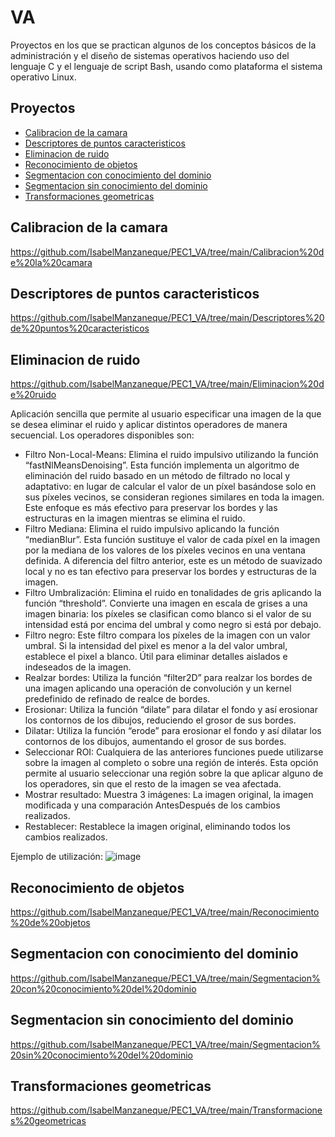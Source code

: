 # VA

Proyectos en los que se practican algunos de los conceptos básicos de la administración y el diseño de sistemas operativos haciendo uso del lenguaje C y el lenguaje de script Bash, usando como plataforma el sistema operativo Linux.


## Proyectos

* [Calibracion de la camara](#calibracion-de-la-camara)
* [Descriptores de puntos caracteristicos](#descriptores-de-puntos-caracteristicos)
* [Eliminacion de ruido](#Eliminacion-de-ruido)
* [Reconocimiento de objetos](#Reconocimiento-de-objetos)
* [Segmentacion con conocimiento del dominio](#Segmentacion-con-conocimiento-del-dominio)
* [Segmentacion sin conocimiento del dominio](#Segmentacion-sin-conocimiento-del-dominio)
* [Transformaciones geometricas](#Transformaciones-geometricas)

## Calibracion de la camara

https://github.com/IsabelManzaneque/PEC1_VA/tree/main/Calibracion%20de%20la%20camara

## Descriptores de puntos caracteristicos

https://github.com/IsabelManzaneque/PEC1_VA/tree/main/Descriptores%20de%20puntos%20caracteristicos

## Eliminacion de ruido

https://github.com/IsabelManzaneque/PEC1_VA/tree/main/Eliminacion%20de%20ruido

Aplicación sencilla que permite al usuario especificar una imagen de la que se desea eliminar el ruido y aplicar distintos operadores de manera secuencial. Los operadores disponibles son: 

 - Filtro Non-Local-Means: Elimina el ruido impulsivo utilizando la función “fastNlMeansDenoising”. Esta función implementa un algoritmo de eliminación del ruido basado en un método de filtrado no local y adaptativo: en lugar de calcular el valor de un píxel basándose solo en sus píxeles vecinos, se consideran regiones similares en toda la imagen. Este enfoque es más efectivo para preservar los bordes y las estructuras en la imagen mientras se elimina el ruido.
 - Filtro Mediana: Elimina el ruido impulsivo aplicando la función “medianBlur”. Esta función sustituye el valor de cada píxel en la imagen por la mediana de los valores de los píxeles vecinos en una ventana definida. A diferencia del filtro anterior, este es un método de suavizado local y no es tan efectivo para preservar los bordes y estructuras de la imagen.
 - Filtro Umbralización: Elimina el ruido en tonalidades de gris aplicando la función “threshold”. Convierte una imagen en escala de grises a una imagen binaria: los píxeles
se clasifican como blanco si el valor de su intensidad está por encima del umbral y como negro si está por debajo.
- Filtro negro: Este filtro compara los píxeles de la imagen con un valor umbral. Si la intensidad del pixel es menor a la del valor umbral, establece el pixel a blanco. Útil para eliminar detalles aislados e indeseados de la imagen.
- Realzar bordes: Utiliza la función “filter2D” para realzar los bordes de una imagen aplicando una operación de convolución y un kernel predefinido de refinado de realce de bordes.
- Erosionar: Utiliza la función “dilate” para dilatar el fondo y así erosionar los contornos de los dibujos, reduciendo el grosor de sus bordes.
- Dilatar: Utiliza la función “erode” para erosionar el fondo y así dilatar los contornos de los dibujos, aumentando el grosor de sus bordes.
- Seleccionar ROI: Cualquiera de las anteriores funciones puede utilizarse sobre la imagen al completo o sobre una región de interés. Esta opción permite al usuario seleccionar una región sobre la que aplicar alguno de los operadores, sin que el resto de la imagen se vea afectada.
- Mostrar resultado: Muestra 3 imágenes: La imagen original, la imagen modificada y una comparación AntesDespués de los cambios realizados.
- Restablecer: Restablece la imagen original, eliminando todos los cambios realizados.

Ejemplo de utilización:
![image](https://github.com/IsabelManzaneque/PEC1_VA/assets/86284395/cce604f3-d0ce-452f-97dc-94fe22909b18)




## Reconocimiento de objetos

https://github.com/IsabelManzaneque/PEC1_VA/tree/main/Reconocimiento%20de%20objetos

## Segmentacion con conocimiento del dominio

https://github.com/IsabelManzaneque/PEC1_VA/tree/main/Segmentacion%20con%20conocimiento%20del%20dominio

## Segmentacion sin conocimiento del dominio

https://github.com/IsabelManzaneque/PEC1_VA/tree/main/Segmentacion%20sin%20conocimiento%20del%20dominio

## Transformaciones geometricas

https://github.com/IsabelManzaneque/PEC1_VA/tree/main/Transformaciones%20geometricas



